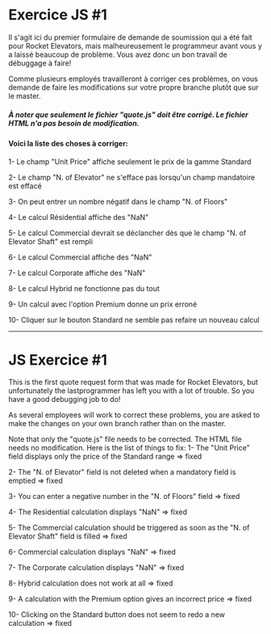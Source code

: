 # Exercice JS #1

Il s'agit ici du premier formulaire de demande de soumission qui a été fait pour Rocket Elevators, mais malheureusement le 
programmeur avant vous y a laissé beaucoup de problème. Vous avez donc un bon travail de débuggage à faire!

Comme plusieurs employés travailleront à corriger ces problèmes, on vous demande de faire les modifications sur votre propre branche plutôt que sur le master.

##### À noter que seulement le fichier "quote.js" doit être corrigé. Le fichier HTML n'a pas besoin de modification.

#### Voici la liste des choses à corriger:

1- Le champ "Unit Price" affiche seulement le prix de la gamme Standard

2- Le champ "N. of Elevator" ne s'efface pas lorsqu'un champ mandatoire est effacé

3- On peut entrer un nombre négatif dans le champ "N. of Floors"

4- Le calcul Résidential affiche des "NaN"

5- Le calcul Commercial devrait se déclancher dès que le champ "N. of Elevator Shaft" est rempli

6- Le calcul Commercial affiche des "NaN"

7- Le calcul Corporate affiche des "NaN"

8- Le calcul Hybrid ne fonctionne pas du tout

9- Un calcul avec l'option Premium donne un prix erroné

10- Cliquer sur le bouton Standard ne semble pas refaire un nouveau calcul

------------------------------------------------------------------------------------------------------------------

# JS Exercice #1

This is the first quote request form that was made for Rocket Elevators, but unfortunately the lastprogrammer has left you with a lot of trouble. So you have a good debugging job to do!

As several employees will work to correct these problems, you are asked to make the changes on your own branch rather than on the master.

Note that only the "quote.js" file needs to be corrected. The HTML file needs no modification.
Here is the list of things to fix:
1- The "Unit Price" field displays only the price of the Standard range => fixed

2- The "N. of Elevator" field is not deleted when a mandatory field is emptied => fixed

3- You can enter a negative number in the "N. of Floors" field => fixed

4- The Residential calculation displays "NaN" => fixed

5- The Commercial calculation should be triggered as soon as the "N. of Elevator Shaft" field is filled => fixed

6- Commercial calculation displays "NaN" => fixed

7- The Corporate calculation displays "NaN" => fixed

8- Hybrid calculation does not work at all => fixed

9- A calculation with the Premium option gives an incorrect price => fixed

10- Clicking on the Standard button does not seem to redo a new calculation => fixed
